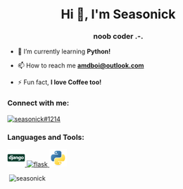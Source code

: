 <h1 align="center">Hi 👋, I'm Seasonick</h1>
<h3 align="center">noob coder .-.</h3>

- 🌱 I’m currently learning **Python!**

- 📫 How to reach me **amdboi@outlook.com**

- ⚡ Fun fact, **I love Coffee too!**

<h3 align="left">Connect with me:</h3>
<p align="left">
<a href="https://discord.gg/seasonick#1214" target="blank"><img align="center" src="https://raw.githubusercontent.com/rahuldkjain/github-profile-readme-generator/master/src/images/icons/Social/discord.svg" alt="seasonick#1214" height="30" width="40" /></a>
</p>

<h3 align="left">Languages and Tools:</h3>
<p align="left"> <a href="https://www.djangoproject.com/" target="_blank" rel="noreferrer"> <img src="https://raw.githubusercontent.com/devicons/devicon/master/icons/django/django-original.svg" alt="django" width="40" height="40"/> </a> <a href="https://flask.palletsprojects.com/" target="_blank" rel="noreferrer"> <img src="https://www.vectorlogo.zone/logos/pocoo_flask/pocoo_flask-icon.svg" alt="flask" width="40" height="40"/> </a> <a href="https://www.python.org" target="_blank" rel="noreferrer"> <img src="https://raw.githubusercontent.com/devicons/devicon/master/icons/python/python-original.svg" alt="python" width="40" height="40"/> </a> </p>

<p>&nbsp;<img align="center" src="https://github-readme-stats.vercel.app/api?username=seasonick&show_icons=true&locale=en" alt="seasonick" /></p>
